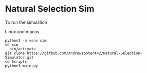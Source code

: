 # Natural Selection Sim

To run the simulation

Linux and macos

```
python3 -m venv sim
cd sim
. bin/activate
git clone https://github.com/Andrewsooter442/Natural-Selection-Simulator.git
cd Scripts
python3 main.py


```
